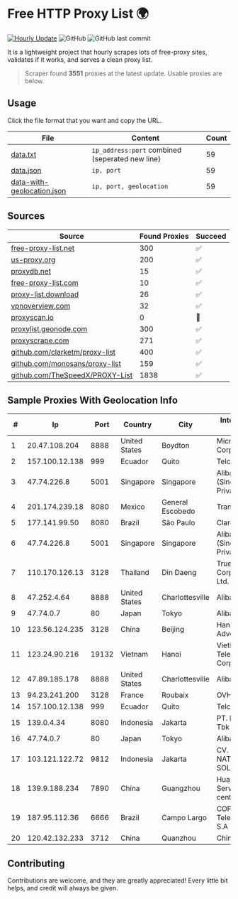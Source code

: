 
# Free HTTP Proxy List 🌍

[![Hourly Update](https://github.com/mertguvencli/http-proxy-list/actions/workflows/main.yml/badge.svg?branch=main)](https://github.com/mertguvencli/http-proxy-list/actions/workflows/main.yml)
![GitHub](https://img.shields.io/github/license/mertguvencli/http-proxy-list)
![GitHub last commit](https://img.shields.io/github/last-commit/mertguvencli/http-proxy-list)

It is a lightweight project that hourly scrapes lots of free-proxy sites, validates if it works, and serves a clean proxy list.


> Scraper found **3551** proxies at the latest update. Usable proxies are below.

## Usage

Click the file format that you want and copy the URL.


|File|Content|Count|
|----|-------|-----|
|[data.txt](https://raw.githubusercontent.com/mertguvencli/http-proxy-list/main/proxy-list/data.txt)|`ip_address:port` combined (seperated new line)|59|
|[data.json](https://raw.githubusercontent.com/mertguvencli/http-proxy-list/main/proxy-list/data.json)|`ip, port`|59|
|[data-with-geolocation.json](https://raw.githubusercontent.com/mertguvencli/http-proxy-list/main/proxy-list/data-with-geolocation.json)|`ip, port, geolocation`|59|

## Sources

|Source|Found Proxies|Succeed|
|------|-------------|-------|
|[free-proxy-list.net](https://free-proxy-list.net)|300|✅|
|[us-proxy.org](https://www.us-proxy.org)|200|✅|
|[proxydb.net](http://proxydb.net)|15|✅|
|[free-proxy-list.com](https://free-proxy-list.com/?page=&port=&type%5B%5D=http&type%5B%5D=https&up_time=0&search=Search)|10|✅|
|[proxy-list.download](https://www.proxy-list.download/HTTP)|26|✅|
|[vpnoverview.com](https://vpnoverview.com/privacy/anonymous-browsing/free-proxy-servers)|32|✅|
|[proxyscan.io](https://www.proxyscan.io)|0|🚫|
|[proxylist.geonode.com](https://proxylist.geonode.com/api/proxy-list?limit=300&page=1&sort_by=lastChecked&sort_type=desc&protocols=http,https)|300|✅|
|[proxyscrape.com](https://api.proxyscrape.com/v2/?request=displayproxies&protocol=http&timeout=10000&country=all&ssl=all&anonymity=all)|271|✅|
|[github.com/clarketm/proxy-list](https://raw.githubusercontent.com/clarketm/proxy-list/master/proxy-list-raw.txt)|400|✅|
|[github.com/monosans/proxy-list](https://raw.githubusercontent.com/monosans/proxy-list/main/proxies/http.txt)|159|✅|
|[github.com/TheSpeedX/PROXY-List](https://raw.githubusercontent.com/TheSpeedX/PROXY-List/master/http.txt)|1838|✅|


## Sample Proxies With Geolocation Info

|#|Ip|Port|Country|City|Internet Service Provider|
|-|--|----|-------|----|-------------------------|
|1|20.47.108.204|8888|United States|Boydton|Microsoft Corporation|
|2|157.100.12.138|999|Ecuador|Quito|Telconet S.A|
|3|47.74.226.8|5001|Singapore|Singapore|Alibaba Cloud (Singapore) Private Limited|
|4|201.174.239.18|8080|Mexico|General Escobedo|Transtelco Inc|
|5|177.141.99.50|8080|Brazil|São Paulo|Claro S.A.|
|6|47.74.226.8|5001|Singapore|Singapore|Alibaba Cloud (Singapore) Private Limited|
|7|110.170.126.13|3128|Thailand|Din Daeng|True Internet Corporation CO. Ltd.|
|8|47.252.4.64|8888|United States|Charlottesville|Alibaba.com LLC|
|9|47.74.0.7|80|Japan|Tokyo|Alibaba.com LLC|
|10|123.56.124.235|3128|China|Beijing|Hangzhou Alibaba Advertising Co|
|11|123.24.90.216|19132|Vietnam|Hanoi|VietNam Post and Telecom Corporation|
|12|47.89.185.178|8888|United States|Charlottesville|Alibaba.com LLC|
|13|94.23.241.200|3128|France|Roubaix|OVH SAS|
|14|157.100.12.138|999|Ecuador|Quito|Telconet S.A|
|15|139.0.4.34|8080|Indonesia|Jakarta|PT. First Media, Tbk|
|16|47.74.0.7|80|Japan|Tokyo|Alibaba.com LLC|
|17|103.121.122.72|9812|Indonesia|Jakarta|CV. NATANETWORK SOLUTION|
|18|139.9.188.234|7890|China|Guangzhou|Huawei Cloud Service data center|
|19|187.95.112.36|6666|Brazil|Campo Largo|COPEL Telecomunicações S.A|
|20|120.42.132.233|3712|China|Quanzhou|Chinanet|



## Contributing

Contributions are welcome, and they are greatly appreciated! Every
little bit helps, and credit will always be given.

